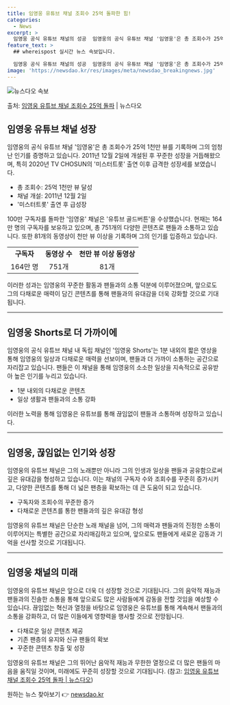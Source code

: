 ```yaml
---
title: 임영웅 유튜브 채널 조회수 25억 돌파한 힘!
categories:
  - News
excerpt: >
  임영웅 공식 유튜브 채널의 성공  임영웅의 공식 유튜브 채널 '임영웅'은 총 조회수가 25억 1천만 뷰를 달…
feature_text: >
  ## whereispost 실시간 뉴스 속보입니다.

  임영웅 공식 유튜브 채널의 성공  임영웅의 공식 유튜브 채널 '임영웅'은 총 조회수가 25억 1천만 뷰를 달…
image: 'https://newsdao.kr/res/images/meta/newsdao_breakingnews.jpg'
---
```


![뉴스다오 속보](https://newsdao.kr/res/images/meta/newsdao_breakingnews.jpg)

<p>출처: <a href="https://newsdao.kr/4489" rel="dofollow">임영웅 유튜브 채널 조회수 25억 돌파</a> | 뉴스다오</p>

<h2 data-ke-size="size26">임영웅 유튜브 채널 성장</h2>
<p data-ke-size="size16">임영웅의 공식 유튜브 채널 '임영웅'은 총 조회수가 25억 1천만 뷰를 기록하며 그의 엄청난 인기를 증명하고 있습니다. 2011년 12월 2일에 개설된 후 꾸준한 성장을 거듭해왔으며, 특히 2020년 TV CHOSUN의 '미스터트롯' 출연 이후 급격한 성장세를 보였습니다.</p>
<ul>
<li>총 조회수: 25억 1천만 뷰 달성</li>
<li>채널 개설: 2011년 12월 2일</li>
<li>'미스터트롯' 출연 후 급성장</li>
</ul>
<p data-ke-size="size16">100만 구독자를 돌파한 '임영웅' 채널은 '유튜브 골드버튼'을 수상했습니다. 현재는 164만 명의 구독자를 보유하고 있으며, 총 751개의 다양한 콘텐츠로 팬들과 소통하고 있습니다. 또한 81개의 동영상이 천만 뷰 이상을 기록하며 그의 인기를 입증하고 있습니다.</p>
<table>
<tr>
<td style="text-align: center; height: 17px;"><b>구독자</b></td>
<td style="text-align: center; height: 17px;"><b>동영상 수</b></td>
<td style="text-align: center; height: 17px;"><b>천만 뷰 이상 동영상</b></td>
</tr>
<tr>
<td style="text-align: center; height: 17px;">164만 명</td>
<td style="text-align: center; height: 17px;">751개</td>
<td style="text-align: center; height: 17px;">81개</td>
</tr>
</table>
<p data-ke-size="size16">이러한 성과는 임영웅의 꾸준한 활동과 팬들과의 소통 덕분에 이루어졌으며, 앞으로도 그의 다채로운 매력이 담긴 콘텐츠를 통해 팬들과의 유대감을 더욱 강화할 것으로 기대됩니다.</p>
<hr>

<h2 data-ke-size="size26">임영웅 Shorts로 더 가까이에</h2>
<p data-ke-size="size16">임영웅의 공식 유튜브 채널 내 독립 채널인 '임영웅 Shorts'는 1분 내외의 짧은 영상을 통해 임영웅의 일상과 다채로운 매력을 선보이며, 팬들과 더 가까이 소통하는 공간으로 자리잡고 있습니다. 팬들은 이 채널을 통해 임영웅의 소소한 일상을 지속적으로 공유받아 높은 인기를 누리고 있습니다.</p>
<ul>
<li>1분 내외의 다채로운 콘텐츠</li>
<li>일상 생활과 팬들과의 소통 강화</li>
</ul>
<p data-ke-size="size16">이러한 노력을 통해 임영웅은 유튜브를 통해 끊임없이 팬들과 소통하며 성장하고 있습니다.</p>
<hr>

<h2 data-ke-size="size26">임영웅, 끊임없는 인기와 성장</h2>
<p data-ke-size="size16">임영웅의 유튜브 채널은 그의 노래뿐만 아니라 그의 인생과 일상을 팬들과 공유함으로써 깊은 유대감을 형성하고 있습니다. 이는 채널의 구독자 수와 조회수를 꾸준히 증가시키고, 다양한 콘텐츠를 통해 더 넓은 팬층을 확보하는 데 큰 도움이 되고 있습니다.</p>
<ul>
<li>구독자와 조회수의 꾸준한 증가</li>
<li>다채로운 콘텐츠를 통한 팬들과의 깊은 유대감 형성</li>
</ul>
<p data-ke-size="size16">임영웅의 유튜브 채널은 단순한 노래 채널을 넘어, 그의 매력과 팬들과의 진정한 소통이 이루어지는 특별한 공간으로 자리매김하고 있으며, 앞으로도 팬들에게 새로운 감동과 기억을 선사할 것으로 기대됩니다.</p>
<hr>

<h2 data-ke-size="size26">임영웅 채널의 미래</h2>
<p data-ke-size="size16">임영웅의 유튜브 채널은 앞으로 더욱 더 성장할 것으로 기대됩니다. 그의 음악적 재능과 팬들과의 진솔한 소통을 통해 앞으로도 많은 사람들에게 감동을 전할 것임을 예상할 수 있습니다. 끊임없는 혁신과 열정을 바탕으로 임영웅은 유튜브를 통해 계속해서 팬들과의 소통을 강화하고, 더 많은 이들에게 영향력을 행사할 것으로 전망됩니다.</p>
<ul>
<li>다채로운 일상 콘텐츠 제공</li>
<li>기존 팬층의 유지와 신규 팬들의 확보</li>
<li>꾸준한 콘텐츠 창출 및 성장</li>
</ul>
<p data-ke-size="size16">임영웅의 유튜브 채널은 그의 뛰어난 음악적 재능과 무한한 열정으로 더 많은 팬들의 마음을 움직일 것이며, 미래에도 꾸준히 성장할 것으로 기대됩니다. (참고: <a href="https://newsdao.kr/4489" target="_blank" rel="noopener">임영웅 유튜브 채널 조회수 25억 돌파 | 뉴스다오</a>)</p>
 

원하는 뉴스 찾아보기 👉 <a href="https://newsdao.kr" rel="dofollow">newsdao.kr</a>



